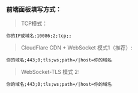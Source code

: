 ### 前端面板填写方式：

>TCP模式：

    你的IP或域名;10086;2;tcp;;
>CloudFlare CDN + WebSocket 模式1（推荐）:

    你的域名;443;0;tls;ws;path=/|host=你的域名
>WebSocket-TLS 模式 2:

    你的域名;443;0;tls;ws;path=/|host=你的域名